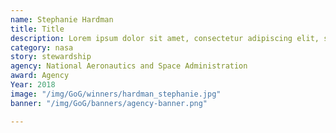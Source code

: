 ```yaml
---
name: Stephanie Hardman
title: Title
description: Lorem ipsum dolor sit amet, consectetur adipiscing elit, sed do eiusmod tempor incididunt ut labore et dolore magna aliqua.
category: nasa
story: stewardship
agency: National Aeronautics and Space Administration
award: Agency
Year: 2018
image: "/img/GoG/winners/hardman_stephanie.jpg"
banner: "/img/GoG/banners/agency-banner.png"

---
```

